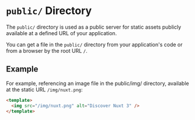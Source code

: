 # `public/` Directory

The `public/` directory is used as a public server for static assets publicly available at a defined URL of your application.

You can get a file in the `public/` directory from your application's code or from a browser by the root URL `/`.

## Example

For example, referencing an image file in the public/img/ directory, available at the static URL `/img/nuxt.png`:

````html
<template>
  <img src="/img/nuxt.png" alt="Discover Nuxt 3" />
</template>
````
